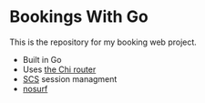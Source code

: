 # Bookings With Go

This is the repository for my booking web project.

- Built in Go 
- Uses [the Chi router](https://github.com/go-chi/chi/v5)
- [SCS](github.com/alexedwards/scs/v2) session managment
- [nosurf](github.com/justinas/nosurf)
